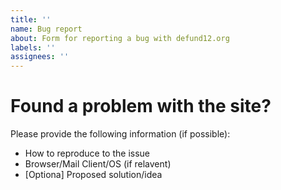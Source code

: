 ```yaml
---
title: ''
name: Bug report
about: Form for reporting a bug with defund12.org
labels: ''
assignees: ''
---
```


# Found a problem with the site?

Please provide the following information (if possible):
* How to reproduce to the issue
* Browser/Mail Client/OS (if relavent)
* [Optiona] Proposed solution/idea
